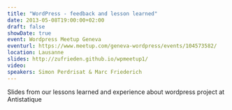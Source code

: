 ```yaml
---
title: "WordPress - feedback and lesson learned"
date: 2013-05-08T19:00:00+02:00
draft: false
showDate: true
event: Wordpress Meetup Geneva
eventurl: https://www.meetup.com/geneva-wordpress/events/104573582/
location: Lausanne
slides: http://zufrieden.github.io/wpmeetup1/
video:
speakers: Simon Perdrisat & Marc Friederich
---
```


Slides from our lessons learned and experience about wordpress project at Antistatique
